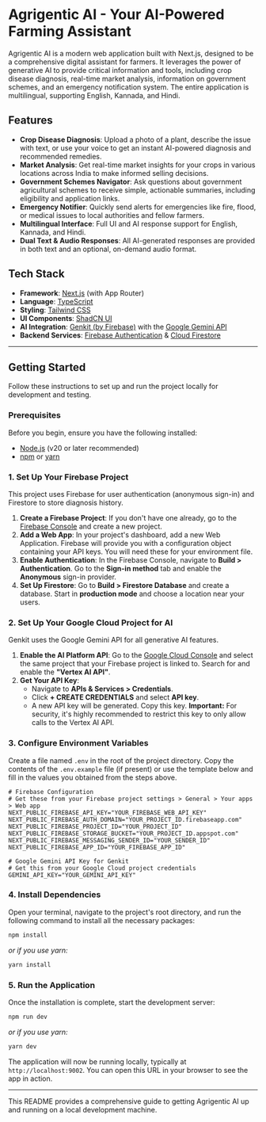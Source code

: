 # Agrigentic AI - Your AI-Powered Farming Assistant

Agrigentic AI is a modern web application built with Next.js, designed to be a comprehensive digital assistant for farmers. It leverages the power of generative AI to provide critical information and tools, including crop disease diagnosis, real-time market analysis, information on government schemes, and an emergency notification system. The entire application is multilingual, supporting English, Kannada, and Hindi.

## Features

- **Crop Disease Diagnosis**: Upload a photo of a plant, describe the issue with text, or use your voice to get an instant AI-powered diagnosis and recommended remedies.
- **Market Analysis**: Get real-time market insights for your crops in various locations across India to make informed selling decisions.
- **Government Schemes Navigator**: Ask questions about government agricultural schemes to receive simple, actionable summaries, including eligibility and application links.
- **Emergency Notifier**: Quickly send alerts for emergencies like fire, flood, or medical issues to local authorities and fellow farmers.
- **Multilingual Interface**: Full UI and AI response support for English, Kannada, and Hindi.
- **Dual Text & Audio Responses**: All AI-generated responses are provided in both text and an optional, on-demand audio format.

## Tech Stack

- **Framework**: [Next.js](https://nextjs.org/) (with App Router)
- **Language**: [TypeScript](https://www.typescriptlang.org/)
- **Styling**: [Tailwind CSS](https://tailwindcss.com/)
- **UI Components**: [ShadCN UI](https://ui.shadcn.com/)
- **AI Integration**: [Genkit (by Firebase)](https://firebase.google.com/docs/genkit) with the [Google Gemini API](https://ai.google.dev/docs/gemini_api_overview)
- **Backend Services**: [Firebase Authentication](https://firebase.google.com/docs/auth) & [Cloud Firestore](https://firebase.google.com/docs/firestore)

---

## Getting Started

Follow these instructions to set up and run the project locally for development and testing.

### Prerequisites

Before you begin, ensure you have the following installed:
- [Node.js](https://nodejs.org/en) (v20 or later recommended)
- [npm](https://www.npmjs.com/get-npm) or [yarn](https://yarnpkg.com/getting-started/install)

### 1. Set Up Your Firebase Project

This project uses Firebase for user authentication (anonymous sign-in) and Firestore to store diagnosis history.

1.  **Create a Firebase Project**: If you don't have one already, go to the [Firebase Console](https://console.firebase.google.com/) and create a new project.
2.  **Add a Web App**: In your project's dashboard, add a new Web Application. Firebase will provide you with a configuration object containing your API keys. You will need these for your environment file.
3.  **Enable Authentication**: In the Firebase Console, navigate to **Build > Authentication**. Go to the **Sign-in method** tab and enable the **Anonymous** sign-in provider.
4.  **Set Up Firestore**: Go to **Build > Firestore Database** and create a database. Start in **production mode** and choose a location near your users.

### 2. Set Up Your Google Cloud Project for AI

Genkit uses the Google Gemini API for all generative AI features.

1.  **Enable the AI Platform API**: Go to the [Google Cloud Console](https://console.cloud.google.com/) and select the same project that your Firebase project is linked to. Search for and enable the **"Vertex AI API"**.
2.  **Get Your API Key**:
    - Navigate to **APIs & Services > Credentials**.
    - Click **+ CREATE CREDENTIALS** and select **API key**.
    - A new API key will be generated. Copy this key. **Important:** For security, it's highly recommended to restrict this key to only allow calls to the Vertex AI API.

### 3. Configure Environment Variables

Create a file named `.env` in the root of the project directory. Copy the contents of the `.env.example` file (if present) or use the template below and fill in the values you obtained from the steps above.

```env
# Firebase Configuration
# Get these from your Firebase project settings > General > Your apps > Web app
NEXT_PUBLIC_FIREBASE_API_KEY="YOUR_FIREBASE_WEB_API_KEY"
NEXT_PUBLIC_FIREBASE_AUTH_DOMAIN="YOUR_PROJECT_ID.firebaseapp.com"
NEXT_PUBLIC_FIREBASE_PROJECT_ID="YOUR_PROJECT_ID"
NEXT_PUBLIC_FIREBASE_STORAGE_BUCKET="YOUR_PROJECT_ID.appspot.com"
NEXT_PUBLIC_FIREBASE_MESSAGING_SENDER_ID="YOUR_SENDER_ID"
NEXT_PUBLIC_FIREBASE_APP_ID="YOUR_FIREBASE_APP_ID"

# Google Gemini API Key for Genkit
# Get this from your Google Cloud project credentials
GEMINI_API_KEY="YOUR_GEMINI_API_KEY"
```

### 4. Install Dependencies

Open your terminal, navigate to the project's root directory, and run the following command to install all the necessary packages:

```bash
npm install
```
_or if you use yarn:_
```bash
yarn install
```

### 5. Run the Application

Once the installation is complete, start the development server:

```bash
npm run dev
```
_or if you use yarn:_
```bash
yarn dev
```

The application will now be running locally, typically at `http://localhost:9002`. You can open this URL in your browser to see the app in action.

---

This README provides a comprehensive guide to getting Agrigentic AI up and running on a local development machine.
